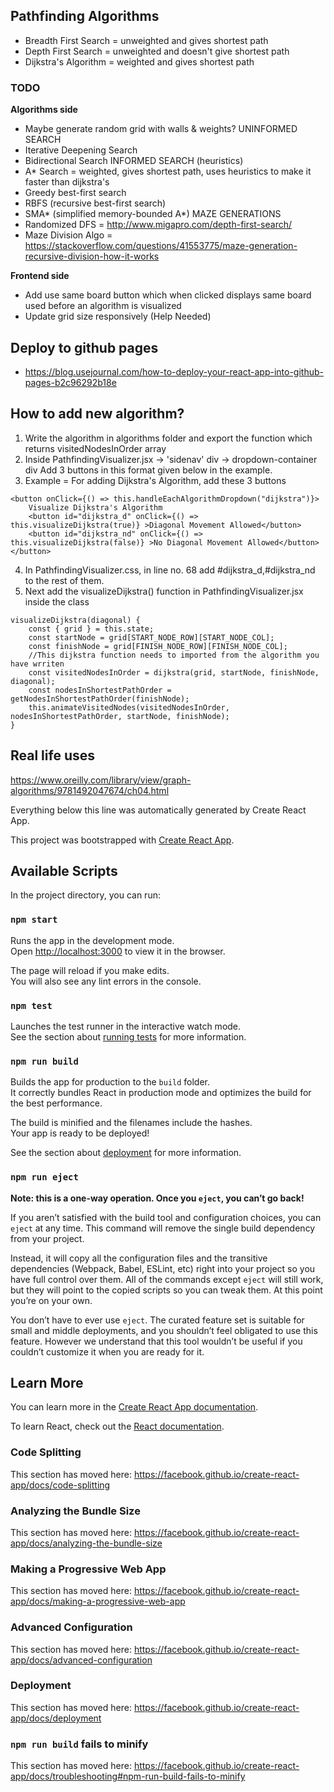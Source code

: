 ## Pathfinding Algorithms
- Breadth First Search = unweighted and gives shortest path
- Depth First Search = unweighted and doesn't give shortest path
- Dijkstra's Algorithm = weighted and gives shortest path

### TODO
**Algorithms side**
- Maybe generate random grid with walls & weights?
UNINFORMED SEARCH
- Iterative Deepening Search
- Bidirectional Search
INFORMED SEARCH (heuristics)
- A* Search = weighted, gives shortest path, uses heuristics to make it faster than dijkstra's
- Greedy best-first search
- RBFS (recursive best-first search)
- SMA* (simplified memory-bounded A*)
MAZE GENERATIONS
- Randomized DFS = http://www.migapro.com/depth-first-search/
- Maze Division Algo = https://stackoverflow.com/questions/41553775/maze-generation-recursive-division-how-it-works

**Frontend side**
- Add use same board button which when clicked displays same board used before an algorithm is visualized
- Update grid size responsively (Help Needed)


## Deploy to github pages
- https://blog.usejournal.com/how-to-deploy-your-react-app-into-github-pages-b2c96292b18e

## How to add new algorithm?
1. Write the algorithm in algorithms folder and export the function which returns visitedNodesInOrder array
2. Inside PathfindingVisualizer.jsx
            -> 'sidenav' div
                -> dropdown-container div
                 Add 3 buttons in this format given below in the example.
3. Example = For adding Dijkstra's Algorithm, add these 3 buttons
```
<button onClick={() => this.handleEachAlgorithmDropdown("dijkstra")}>
    Visualize Dijkstra's Algorithm
    <button id="dijkstra_d" onClick={() => this.visualizeDijkstra(true)} >Diagonal Movement Allowed</button>
    <button id="dijkstra_nd" onClick={() => this.visualizeDijkstra(false)} >No Diagonal Movement Allowed</button>
</button>
```
4. In PathfindingVisualizer.css, in line no. 68 add #dijkstra_d,#dijkstra_nd to the rest of them.
5. Next add the visualizeDijkstra() function in PathfindingVisualizer.jsx inside the class
```
visualizeDijkstra(diagonal) {
    const { grid } = this.state;
    const startNode = grid[START_NODE_ROW][START_NODE_COL];
    const finishNode = grid[FINISH_NODE_ROW][FINISH_NODE_COL];
    //This dijkstra function needs to imported from the algorithm you have wrriten
    const visitedNodesInOrder = dijkstra(grid, startNode, finishNode, diagonal);
    const nodesInShortestPathOrder = getNodesInShortestPathOrder(finishNode);
    this.animateVisitedNodes(visitedNodesInOrder, nodesInShortestPathOrder, startNode, finishNode);
}
```

## Real life uses
https://www.oreilly.com/library/view/graph-algorithms/9781492047674/ch04.html



Everything below this line was automatically generated by Create React App.

This project was bootstrapped with [Create React App](https://github.com/facebook/create-react-app).

## Available Scripts

In the project directory, you can run:

### `npm start`

Runs the app in the development mode.<br>
Open [http://localhost:3000](http://localhost:3000) to view it in the browser.

The page will reload if you make edits.<br>
You will also see any lint errors in the console.

### `npm test`

Launches the test runner in the interactive watch mode.<br>
See the section about [running tests](https://facebook.github.io/create-react-app/docs/running-tests) for more information.

### `npm run build`

Builds the app for production to the `build` folder.<br>
It correctly bundles React in production mode and optimizes the build for the best performance.

The build is minified and the filenames include the hashes.<br>
Your app is ready to be deployed!

See the section about [deployment](https://facebook.github.io/create-react-app/docs/deployment) for more information.

### `npm run eject`

**Note: this is a one-way operation. Once you `eject`, you can’t go back!**

If you aren’t satisfied with the build tool and configuration choices, you can `eject` at any time. This command will remove the single build dependency from your project.

Instead, it will copy all the configuration files and the transitive dependencies (Webpack, Babel, ESLint, etc) right into your project so you have full control over them. All of the commands except `eject` will still work, but they will point to the copied scripts so you can tweak them. At this point you’re on your own.

You don’t have to ever use `eject`. The curated feature set is suitable for small and middle deployments, and you shouldn’t feel obligated to use this feature. However we understand that this tool wouldn’t be useful if you couldn’t customize it when you are ready for it.

## Learn More

You can learn more in the [Create React App documentation](https://facebook.github.io/create-react-app/docs/getting-started).

To learn React, check out the [React documentation](https://reactjs.org/).

### Code Splitting

This section has moved here: https://facebook.github.io/create-react-app/docs/code-splitting

### Analyzing the Bundle Size

This section has moved here: https://facebook.github.io/create-react-app/docs/analyzing-the-bundle-size

### Making a Progressive Web App

This section has moved here: https://facebook.github.io/create-react-app/docs/making-a-progressive-web-app

### Advanced Configuration

This section has moved here: https://facebook.github.io/create-react-app/docs/advanced-configuration

### Deployment

This section has moved here: https://facebook.github.io/create-react-app/docs/deployment

### `npm run build` fails to minify

This section has moved here: https://facebook.github.io/create-react-app/docs/troubleshooting#npm-run-build-fails-to-minify
